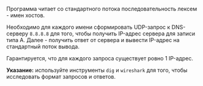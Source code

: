 Программа читает со стандартного потока последовательность лексем - имен хостов.

Необходимо для каждого имени сформировать UDP-запрос к DNS-серверу ```8.8.8.8``` для того, чтобы получить IP-адрес сервера для записи типа A. Далее - получить ответ от сервера и вывести IP-адрес на стандартный поток вывода.

Гарантируется, что для каждого запроса существует ровно 1 IP-адрес.

__Указание:__ используйте инструменты ```dig``` и ```wireshark``` для того, чтобы исследовать формат запросов и ответов.
